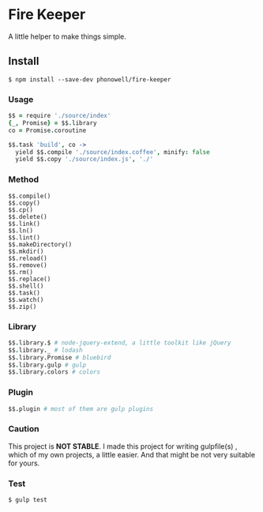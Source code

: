 # Fire Keeper
A little helper to make things simple.

## Install
```
$ npm install --save-dev phonowell/fire-keeper
```

### Usage
```coffeescript
$$ = require './source/index'
{_, Promise} = $$.library
co = Promise.coroutine

$$.task 'build', co ->
  yield $$.compile './source/index.coffee', minify: false
  yield $$.copy './source/index.js', './'
```

### Method
```
$$.compile()
$$.copy()
$$.cp()
$$.delete()
$$.link()
$$.ln()
$$.lint()
$$.makeDirectory()
$$.mkdir()
$$.reload()
$$.remove()
$$.rm()
$$.replace()
$$.shell()
$$.task()
$$.watch()
$$.zip()
```

### Library
```coffeescript
$$.library.$ # node-jquery-extend, a little toolkit like jQuery
$$.library._ # lodash
$$.library.Promise # bluebird
$$.library.gulp # gulp
$$.library.colors # colors
```

### Plugin
```coffeescript
$$.plugin # most of them are gulp plugins
```

### Caution
This project is **NOT STABLE**. I made this project for writing gulpfile(s) , which of my own projects, a little easier. And that might be not very suitable for yours.

### Test
```
$ gulp test
```